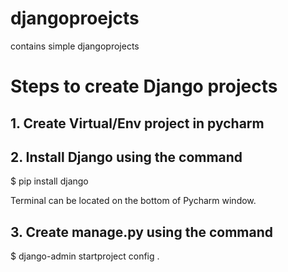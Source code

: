 # djangoproejcts

contains simple djangoprojects

# Steps to create Django projects 

## 1. Create Virtual/Env project in pycharm 
## 2. Install Django using the command 

$ pip install django

Terminal can be located on the bottom of Pycharm window.  

## 3. Create manage.py using the command
 
   $ django-admin startproject config .  
